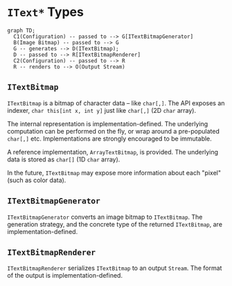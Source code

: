 # `IText*` Types

```mermaid
graph TD;
  C1(Configuration) -- passed to --> G[ITextBitmapGenerator]
  B(Image Bitmap) -- passed to --> G
  G -- generates --> D(ITextBitmap);
  D -- passed to --> R[ITextBitmapRenderer]
  C2(Configuration) -- passed to --> R
  R -- renders to --> O(Output Stream)
```

## `ITextBitmap`

`ITextBitmap` is a bitmap of character data – like `char[,]`. The API exposes an indexer, `char this[int x, int y]` just like `char[,]` (2D `char` array).

The internal representation is implementation-defined. The underlying computation can be performed on the fly, or wrap around a pre-populated `char[,]` etc. Implementations are strongly encouraged to be immutable.

A reference implementation, `ArrayTextBitmap`, is provided. The underlying data is stored as `char[]` (1D `char` array).

In the future, `ITextBitmap` may expose more information about each "pixel" (such as color data).

## `ITextBitmapGenerator`

`ITextBitmapGenerator` converts an image bitmap to `ITextBitmap`. The generation strategy, and the concrete type of the returned `ITextBitmap`, are implementation-defined.

## `ITextBitmapRenderer`

`ITextBitmapRenderer` serializes `ITextBitmap` to an output `Stream`. The format of the output is implementation-defined.
<!--stackedit_data:
eyJoaXN0b3J5IjpbMTM2NDk0NDAzNywxNTgzNTE3NzIwXX0=
-->